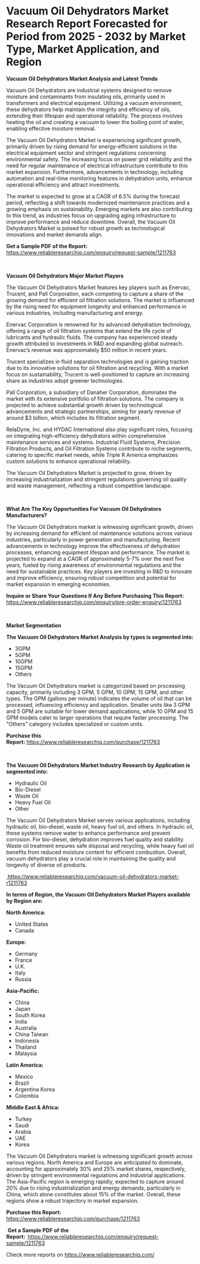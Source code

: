 <p><h1>Vacuum Oil Dehydrators Market Research Report Forecasted for Period from 2025 -  2032 by Market Type, Market Application, and Region</h1></p><p><strong>Vacuum Oil Dehydrators Market Analysis and Latest Trends</strong></p>
<p><p>Vacuum Oil Dehydrators are industrial systems designed to remove moisture and contaminants from insulating oils, primarily used in transformers and electrical equipment. Utilizing a vacuum environment, these dehydrators help maintain the integrity and efficiency of oils, extending their lifespan and operational reliability. The process involves heating the oil and creating a vacuum to lower the boiling point of water, enabling effective moisture removal.</p><p>The Vacuum Oil Dehydrators Market is experiencing significant growth, primarily driven by rising demand for energy-efficient solutions in the electrical equipment sector and stringent regulations concerning environmental safety. The increasing focus on power grid reliability and the need for regular maintenance of electrical infrastructure contribute to this market expansion. Furthermore, advancements in technology, including automation and real-time monitoring features in dehydration units, enhance operational efficiency and attract investments.</p><p>The market is expected to grow at a CAGR of 6.5% during the forecast period, reflecting a shift towards modernized maintenance practices and a growing emphasis on sustainability. Emerging markets are also contributing to this trend, as industries focus on upgrading aging infrastructure to improve performance and reduce downtime. Overall, the Vacuum Oil Dehydrators Market is poised for robust growth as technological innovations and market demands align.</p></p>
<p><strong>Get a Sample PDF of the Report:&nbsp;</strong> <a href="https://www.reliableresearchiq.com/enquiry/request-sample/1211763?utm_campaign=2455&utm_medium=2&utm_source=Github&utm_content=ia&utm_term=24032025&utm_id=vacuum-oil-dehydrators">https://www.reliableresearchiq.com/enquiry/request-sample/1211763</a></p>
<p>&nbsp;</p>
<p><strong>Vacuum Oil Dehydrators Major Market Players</strong></p>
<p><p>The Vacuum Oil Dehydrators Market features key players such as Enervac, Trucent, and Pall Corporation, each competing to capture a share of the growing demand for efficient oil filtration solutions. The market is influenced by the rising need for equipment longevity and enhanced performance in various industries, including manufacturing and energy.</p><p>Enervac Corporation is renowned for its advanced dehydration technology, offering a range of oil filtration systems that extend the life cycle of lubricants and hydraulic fluids. The company has experienced steady growth attributed to investments in R&D and expanding global outreach. Enervac’s revenue was approximately $50 million in recent years.</p><p>Trucent specializes in fluid separation technologies and is gaining traction due to its innovative solutions for oil filtration and recycling. With a market focus on sustainability, Trucent is well-positioned to capture an increasing share as industries adopt greener technologies.</p><p>Pall Corporation, a subsidiary of Danaher Corporation, dominates the market with its extensive portfolio of filtration solutions. The company is projected to achieve substantial growth driven by technological advancements and strategic partnerships, aiming for yearly revenue of around $3 billion, which includes its filtration segment.</p><p>RelaDyne, Inc. and HYDAC International also play significant roles, focusing on integrating high-efficiency dehydrators within comprehensive maintenance services and systems. Industrial Fluid Systems, Precision Filtration Products, and Oil Filtration Systems contribute to niche segments, catering to specific market needs, while Triple R America emphasizes custom solutions to enhance operational reliability.</p><p>The Vacuum Oil Dehydrators Market is projected to grow, driven by increasing industrialization and stringent regulations governing oil quality and waste management, reflecting a robust competitive landscape.</p></p>
<p>&nbsp;</p>
<p><strong>What Are The Key Opportunities For Vacuum Oil Dehydrators Manufacturers?</strong></p>
<p><p>The Vacuum Oil Dehydrators market is witnessing significant growth, driven by increasing demand for efficient oil maintenance solutions across various industries, particularly in power generation and manufacturing. Recent advancements in technology improve the effectiveness of dehydration processes, enhancing equipment lifespan and performance. The market is projected to expand at a CAGR of approximately 5-7% over the next five years, fueled by rising awareness of environmental regulations and the need for sustainable practices. Key players are investing in R&D to innovate and improve efficiency, ensuring robust competition and potential for market expansion in emerging economies.</p></p>
<p><strong>Inquire or Share Your Questions If Any Before Purchasing This Report:</strong> <a href="https://www.reliableresearchiq.com/enquiry/pre-order-enquiry/1211763?utm_campaign=2455&utm_medium=2&utm_source=Github&utm_content=ia&utm_term=24032025&utm_id=vacuum-oil-dehydrators">https://www.reliableresearchiq.com/enquiry/pre-order-enquiry/1211763</a></p>
<p>&nbsp;</p>
<p><strong>Market Segmentation</strong></p>
<p><strong>The Vacuum Oil Dehydrators Market Analysis by types is segmented into:</strong></p>
<p><ul><li>3GPM</li><li>5GPM</li><li>10GPM</li><li>15GPM</li><li>Others</li></ul></p>
<p><p>The Vacuum Oil Dehydrators market is categorized based on processing capacity, primarily including 3 GPM, 5 GPM, 10 GPM, 15 GPM, and other types. The GPM (gallons per minute) indicates the volume of oil that can be processed, influencing efficiency and application. Smaller units like 3 GPM and 5 GPM are suitable for lower demand applications, while 10 GPM and 15 GPM models cater to larger operations that require faster processing. The "Others" category includes specialized or custom units.</p></p>
<p><strong>Purchase this Report:&nbsp;</strong><a href="https://www.reliableresearchiq.com/purchase/1211763?utm_campaign=2455&utm_medium=2&utm_source=Github&utm_content=ia&utm_term=24032025&utm_id=vacuum-oil-dehydrators">https://www.reliableresearchiq.com/purchase/1211763</a></p>
<p>&nbsp;</p>
<p><strong>The Vacuum Oil Dehydrators Market Industry Research by Application is segmented into:</strong></p>
<p><ul><li>Hydraulic Oil</li><li>Bio-Diesel</li><li>Waste Oil</li><li>Heavy Fuel Oil</li><li>Other</li></ul></p>
<p><p>The Vacuum Oil Dehydrators Market serves various applications, including hydraulic oil, bio-diesel, waste oil, heavy fuel oil, and others. In hydraulic oil, these systems remove water to enhance performance and prevent corrosion. For bio-diesel, dehydration improves fuel quality and stability. Waste oil treatment ensures safe disposal and recycling, while heavy fuel oil benefits from reduced moisture content for efficient combustion. Overall, vacuum dehydrators play a crucial role in maintaining the quality and longevity of diverse oil products.</p></p>
<p><a href="https://www.reliableresearchiq.com/vacuum-oil-dehydrators-market-r1211763?utm_campaign=2455&utm_medium=2&utm_source=Github&utm_content=ia&utm_term=24032025&utm_id=vacuum-oil-dehydrators">&nbsp;https://www.reliableresearchiq.com/vacuum-oil-dehydrators-market-r1211763</a></p>
<p><strong>In terms of Region, the Vacuum Oil Dehydrators Market Players available by Region are:</strong></p>
<p>
    <p> <strong> North America: </strong>
        <ul>
            <li>United States</li>
            <li>Canada</li>
        </ul>
        </p> 
    <p> <strong> Europe: </strong>
        <ul>
            <li>Germany</li>
            <li>France</li>
            <li>U.K.</li>
            <li>Italy</li>
            <li>Russia</li>
        </ul>
        </p> 
    <p> <strong> Asia-Pacific: </strong>
        <ul>
            <li>China</li>
            <li>Japan</li>
            <li>South Korea</li>
            <li>India</li>
            <li>Australia</li>
            <li>China Taiwan</li>
            <li>Indonesia</li>
            <li>Thailand</li>
            <li>Malaysia</li>
        </ul>
        </p> 
    <p> <strong> Latin America: </strong>
        <ul>
            <li>Mexico</li>
            <li>Brazil</li>
            <li>Argentina Korea</li>
            <li>Colombia</li>
        </ul>
        </p> 
    <p> <strong> Middle East & Africa: </strong>
        <ul>
            <li>Turkey</li>
            <li>Saudi</li>
            <li>Arabia</li>
            <li>UAE</li>
            <li>Korea</li>
        </ul>
    </p>
    </p>
<p><p>The Vacuum Oil Dehydrators market is witnessing significant growth across various regions. North America and Europe are anticipated to dominate, accounting for approximately 30% and 25% market shares, respectively, driven by stringent environmental regulations and industrial applications. The Asia-Pacific region is emerging rapidly, expected to capture around 20% due to rising industrialization and energy demands, particularly in China, which alone constitutes about 15% of the market. Overall, these regions show a robust trajectory in market expansion.</p></p>
<p><strong>Purchase this Report: </strong><a href="https://www.reliableresearchiq.com/purchase/1211763?utm_campaign=2455&utm_medium=2&utm_source=Github&utm_content=ia&utm_term=24032025&utm_id=vacuum-oil-dehydrators">https://www.reliableresearchiq.com/purchase/1211763</a></p>
<p>&nbsp;<strong>Get a Sample PDF of the Report:&nbsp;&nbsp;</strong><a href="https://www.reliableresearchiq.com/enquiry/request-sample/1211763?utm_campaign=2455&utm_medium=2&utm_source=Github&utm_content=ia&utm_term=24032025&utm_id=vacuum-oil-dehydrators">https://www.reliableresearchiq.com/enquiry/request-sample/1211763</a></p>
<p><strong></strong></p>
<p>Check more reports on <a href="https://www.reliableresearchiq.com/?utm_campaign=2455&utm_medium=2&utm_source=Github&utm_content=ia&utm_term=24032025&utm_id=vacuum-oil-dehydrators">https://www.reliableresearchiq.com/</a></p>